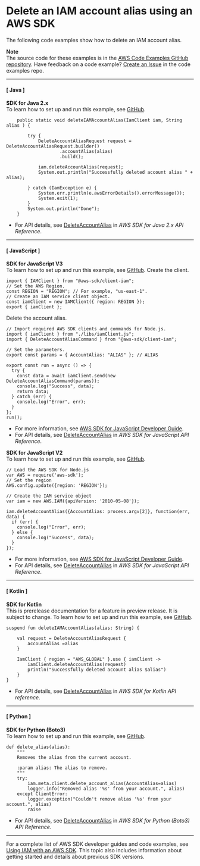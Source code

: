 # Delete an IAM account alias using an AWS SDK<a name="example_iam_DeleteAccountAlias_section"></a>

The following code examples show how to delete an IAM account alias\.

**Note**  
The source code for these examples is in the [AWS Code Examples GitHub repository](https://github.com/awsdocs/aws-doc-sdk-examples)\. Have feedback on a code example? [Create an Issue](https://github.com/awsdocs/aws-doc-sdk-examples/issues/new/choose) in the code examples repo\. 

------
#### [ Java ]

**SDK for Java 2\.x**  
 To learn how to set up and run this example, see [GitHub](https://github.com/awsdocs/aws-doc-sdk-examples/tree/main/javav2/example_code/iam#readme)\. 
  

```
    public static void deleteIAMAccountAlias(IamClient iam, String alias ) {

        try {
            DeleteAccountAliasRequest request = DeleteAccountAliasRequest.builder()
                    .accountAlias(alias)
                    .build();

            iam.deleteAccountAlias(request);
            System.out.println("Successfully deleted account alias " + alias);

        } catch (IamException e) {
            System.err.println(e.awsErrorDetails().errorMessage());
            System.exit(1);
        }
        System.out.println("Done");
    }
```
+  For API details, see [DeleteAccountAlias](https://docs.aws.amazon.com/goto/SdkForJavaV2/iam-2010-05-08/DeleteAccountAlias) in *AWS SDK for Java 2\.x API Reference*\. 

------
#### [ JavaScript ]

**SDK for JavaScript V3**  
 To learn how to set up and run this example, see [GitHub](https://github.com/awsdocs/aws-doc-sdk-examples/tree/main/javascriptv3/example_code/iam#code-examples)\. 
Create the client\.  

```
import { IAMClient } from "@aws-sdk/client-iam";
// Set the AWS Region.
const REGION = "REGION"; // For example, "us-east-1".
// Create an IAM service client object.
const iamClient = new IAMClient({ region: REGION });
export { iamClient };
```
Delete the account alias\.  

```
// Import required AWS SDK clients and commands for Node.js.
import { iamClient } from "./libs/iamClient.js";
import { DeleteAccountAliasCommand } from "@aws-sdk/client-iam";

// Set the parameters.
export const params = { AccountAlias: "ALIAS" }; // ALIAS

export const run = async () => {
  try {
    const data = await iamClient.send(new DeleteAccountAliasCommand(params));
    console.log("Success", data);
    return data;
  } catch (err) {
    console.log("Error", err);
  }
};
run();
```
+  For more information, see [AWS SDK for JavaScript Developer Guide](https://docs.aws.amazon.com/sdk-for-javascript/v3/developer-guide/iam-examples-account-aliases.html#iam-examples-account-aliases-deleting)\. 
+  For API details, see [DeleteAccountAlias](https://docs.aws.amazon.com/AWSJavaScriptSDK/v3/latest/clients/client-iam/classes/deleteaccountaliascommand.html) in *AWS SDK for JavaScript API Reference*\. 

**SDK for JavaScript V2**  
 To learn how to set up and run this example, see [GitHub](https://github.com/awsdocs/aws-doc-sdk-examples/tree/main/javascript/example_code/iam#code-examples)\. 
  

```
// Load the AWS SDK for Node.js
var AWS = require('aws-sdk');
// Set the region 
AWS.config.update({region: 'REGION'});

// Create the IAM service object
var iam = new AWS.IAM({apiVersion: '2010-05-08'});

iam.deleteAccountAlias({AccountAlias: process.argv[2]}, function(err, data) {
  if (err) {
    console.log("Error", err);
  } else {
    console.log("Success", data);
  }
});
```
+  For more information, see [AWS SDK for JavaScript Developer Guide](https://docs.aws.amazon.com/sdk-for-javascript/v2/developer-guide/iam-examples-account-aliases.html#iam-examples-account-aliases-deleting)\. 
+  For API details, see [DeleteAccountAlias](https://docs.aws.amazon.com/goto/AWSJavaScriptSDK/iam-2010-05-08/DeleteAccountAlias) in *AWS SDK for JavaScript API Reference*\. 

------
#### [ Kotlin ]

**SDK for Kotlin**  
This is prerelease documentation for a feature in preview release\. It is subject to change\.
 To learn how to set up and run this example, see [GitHub](https://github.com/awsdocs/aws-doc-sdk-examples/tree/main/kotlin/services/iam#code-examples)\. 
  

```
suspend fun deleteIAMAccountAlias(alias: String) {

    val request = DeleteAccountAliasRequest {
        accountAlias =alias
    }

    IamClient { region = "AWS_GLOBAL" }.use { iamClient ->
        iamClient.deleteAccountAlias(request)
        println("Successfully deleted account alias $alias")
    }
}
```
+  For API details, see [DeleteAccountAlias](https://github.com/awslabs/aws-sdk-kotlin#generating-api-documentation) in *AWS SDK for Kotlin API reference*\. 

------
#### [ Python ]

**SDK for Python \(Boto3\)**  
 To learn how to set up and run this example, see [GitHub](https://github.com/awsdocs/aws-doc-sdk-examples/tree/main/python/example_code/iam/iam_basics#code-examples)\. 
  

```
def delete_alias(alias):
    """
    Removes the alias from the current account.

    :param alias: The alias to remove.
    """
    try:
        iam.meta.client.delete_account_alias(AccountAlias=alias)
        logger.info("Removed alias '%s' from your account.", alias)
    except ClientError:
        logger.exception("Couldn't remove alias '%s' from your account.", alias)
        raise
```
+  For API details, see [DeleteAccountAlias](https://docs.aws.amazon.com/goto/boto3/iam-2010-05-08/DeleteAccountAlias) in *AWS SDK for Python \(Boto3\) API Reference*\. 

------

For a complete list of AWS SDK developer guides and code examples, see [Using IAM with an AWS SDK](sdk-general-information-section.md)\. This topic also includes information about getting started and details about previous SDK versions\.